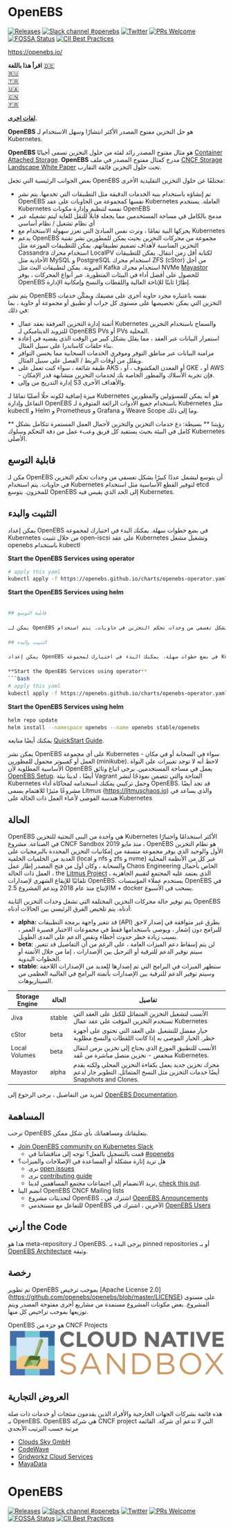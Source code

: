 # OpenEBS

[![Releases](https://img.shields.io/github/release/openebs/openebs/all.svg?style=flat-square)](https://github.com/openebs/openebs/releases)
[![Slack channel #openebs](https://img.shields.io/badge/slack-openebs-brightgreen.svg?logo=slack)](https://kubernetes.slack.com/messages/openebs)
[![Twitter](https://img.shields.io/twitter/follow/openebs.svg?style=social&label=Follow)](https://twitter.com/intent/follow?screen_name=openebs)
[![PRs Welcome](https://img.shields.io/badge/PRs-welcome-brightgreen.svg?style=flat-square)](https://github.com/openebs/openebs/blob/master/CONTRIBUTING.md)
[![FOSSA Status](https://app.fossa.com/api/projects/git%2Bgithub.com%2Fopenebs%2Fopenebs.svg?type=shield)](https://app.fossa.com/projects/git%2Bgithub.com%2Fopenebs%2Fopenebs?ref=badge_shield)
[![CII Best Practices](https://bestpractices.coreinfrastructure.org/projects/1754/badge)](https://bestpractices.coreinfrastructure.org/projects/1754)

https://openebs.io/

**اقرأ هذا باللغة**
[🇩🇪](/translations/README.de.md)	
[🇷🇺](/translations/README.ru.md)	
[🇹🇷](/translations/README.tr.md)	
[🇺🇦](/translations/README.ua.md)	
[🇨🇳](/translations/README.zh.md)	
[🇫🇷](/translations/README.fr.md)

**[لغات اخرى](/translations/#readme).**

**OpenEBS** هو حل التخزين مفتوح المصدر الأكثر انتشارًا وسهل الاستخدام لـ Kubernetes.

**OpenEBS** هو مثال مفتوح المصدر رائد لفئة من حلول التخزين تسمى أحيانًا [Container Attached Storage](https://www.cncf.io/blog/2018/04/19/container-attached-storage-a-primer/). **OpenEBS** مدرج كمثال مفتوح المصدر في ملف [CNCF Storage Landscape White Paper](https://github.com/cncf/sig-storage/blob/master/CNCF%20Storage%20Landscape%20-%20White%20Paper.pdf) تحت حلول التخزين فائقة التقارب.

بعض الجوانب الرئيسية التي تجعل OpenEBS مختلفًا عن حلول التخزين التقليدية الأخرى:
- تم إنشاؤه باستخدام بنية الخدمات الدقيقة مثل التطبيقات التي تخدمها. يتم نشر OpenEBS نفسها كمجموعة من الحاويات على عقد Kubernetes العاملة. يستخدم Kubernetes نفسه لتنظيم وإدارة مكونات OpenEBS
- مدمج بالكامل في مساحة المستخدمين مما يجعله قابلاً للنقل للغاية ليتم تشغيله عبر أي نظام تشغيل / نظام أساسي
- يحركها النية تمامًا ، وترث نفس المبادئ التي تعزز سهولة الاستخدام مع Kubernetes
- يدعم OpenEBS مجموعة من محركات التخزين بحيث يمكن للمطورين نشر تقنية التخزين المناسبة لأهداف تصميم تطبيقاتهم. يمكن للتطبيقات الموزعة مثل Cassandra استخدام محرك LocalPV لكتابة أقل زمن انتقال. يمكن للتطبيقات الأحادية مثل MySQL و PostgreSQL استخدام محرك ZFS (cStor) من أجل المرونة. يمكن لتطبيقات البث مثل Kafka استخدام محرك NVMe [Mayastor](https://github.com/openebs/Mayastor) للحصول على أفضل أداء في البيئات المتطورة. عبر أنواع المحركات ، يوفر OpenEBS إطارًا ثابتًا للإتاحة العالية واللقطات والنسخ وإمكانية الإدارة.

يتم نشر OpenEBS نفسه باعتباره مجرد حاوية أخرى على مضيفك ويمكّن خدمات التخزين التي يمكن تخصيصها على مستوى كل جراب أو تطبيق أو مجموعة أو حاوية ، بما في ذلك:
- أتمتة إدارة التخزين المرفقة بعقد عمال Kubernetes والسماح باستخدام التخزين للتزويد الديناميكي لـ OpenEBS PVs أو PVs المحلية.
- استمرار البيانات عبر العقد ، مما يقلل بشكل كبير من الوقت الذي يقضيه في إعادة بناء حلقات كاساندرا على سبيل المثال.
- مزامنة البيانات عبر مناطق التوفر وموفري الخدمات السحابية مما يحسن التوافر ويقلل من أوقات الربط / الفصل على سبيل المثال.
- طبقة شائعة ، سواء كنت تعمل على AKS ، أو المعدن المكشوف ، أو GKE ، أو AWS - فإن تجربة الأسلاك والمطور الخاصة بك لخدمات التخزين متشابهة قدر الإمكان.
- إدارة التدريج من وإلى S3 والأهداف الأخرى.

ميزة إضافية لكونه حلًا أصليًا تمامًا لـ Kubernetes هو أنه يمكن للمسؤولين والمطورين التفاعل وإدارة OpenEBS باستخدام جميع الأدوات الرائعة المتوفرة لـ Kubernetes مثل kubectl و Helm و Prometheus و Grafana و Weave Scope وما إلى ذلك.

** رؤيتنا ** بسيطة: دع خدمات التخزين والتخزين لأحمال العمل المستمرة تتكامل بشكل كامل في البيئة بحيث يستفيد كل فريق وعبء عمل من دقة التحكم وسلوك Kubernetes الأصلي.

## قابلية التوسع

مكن لـ OpenEBS أن يتوسع ليشمل عددًا كبيرًا بشكل تعسفي من وحدات تحكم التخزين في حاويات. يتم استخدام Kubernetes لتوفير القطع الأساسية مثل استخدام etcd للمخزون. يتوسع OpenEBS إلى الحد الذي يقيس فيه Kubernetes.

## التثبيت والبدء

يمكن إعداد OpenEBS في بضع خطوات سهلة. يمكنك البدء في اختيارك لمجموعة Kubernetes من خلال تثبيت open-iscsi على عقد Kubernetes وتشغيل مشغل openebs باستخدام kubectl

**Start the OpenEBS Services using operator**
```bash
# apply this yaml
kubectl apply -f https://openebs.github.io/charts/openebs-operator.yaml
```

**Start the OpenEBS Services using helm**
```bash

## قابلية التوسع

يمكن لـ OpenEBS أن يتوسع ليشمل عددًا كبيرًا بشكل تعسفي من وحدات تحكم التخزين في حاويات. يتم استخدام Kubernetes لتوفير القطع الأساسية مثل استخدام etcd للمخزون. يتوسع OpenEBS إلى الحد الذي يقيس فيه Kubernetes.

## التثبيت والبدء

يمكن إعداد OpenEBS في بضع خطوات سهلة. يمكنك البدء في اختيارك لمجموعة Kubernetes من خلال تثبيت open-iscsi على عقد Kubernetes وتشغيل مشغل openebs باستخدام kubectl

**Start the OpenEBS Services using operator**
```bash
# apply this yaml
kubectl apply -f https://openebs.github.io/charts/openebs-operator.yaml
```

**Start the OpenEBS Services using helm**
```bash
helm repo update
helm install --namespace openebs --name openebs stable/openebs
```

يمكنك أيضًا متابعة [QuickStart Guide](https://docs.openebs.io/docs/overview.html).

يمكن نشر OpenEBS على أي مجموعة Kubernetes - سواء في السحابة أو في مكان العمل أو كمبيوتر محمول للمطورين (minikube). لاحظ أنه لا توجد تغييرات على النواة الأساسية المطلوبة لأن OpenEBS يعمل في مساحة المستخدمين. يرجى اتباع وثائق [OpenEBS Setup](https://docs.openebs.io/docs/overview.html). أيضًا ، لدينا بيئة Vagrant المتاحة والتي تتضمن نموذجًا لنشر Kubernetes وحمل تركيبي يمكنك استخدامه لمحاكاة أداء OpenEBS. قد تجد أيضًا مشروعًا مثيرًا للاهتمام يسمى Litmus (https://litmuschaos.io) والذي يساعد في هندسة الفوضى لأعباء العمل ذات الحالة على Kubernetes

## الحالة

OpenEBS هي واحدة من البنى التحتية للتخزين Kubernetes الأكثر استخدامًا واختبارًا في الصناعة. مشروع CNCF Sandbox منذ مايو 2019 ، OpenEBS هو نظام التخزين الأول والوحيد الذي يوفر مجموعة متسقة من إمكانيات التخزين المحددة بالبرمجيات على العديد من الخلفيات الخلفية (local و nfs و zfs و nvme) عبر كل من الأنظمة المحلية والسحابة ، وكان أول من فتح المصدر إطار عمل Chaos Engineering الخاص بأحمال العمل ذات الحالة ، the [Litmus Project](https://litmuschaos.io) ، الذي يعتمد عليه المجتمع لتقييم الجاهزية تلقائيًا للإيقاع الشهري لإصدارات OpenEBS. يستخدم عملاء المؤسسات OpenEBS في الإنتاج منذ عام 2018 ويدعم المشروع 2.5M + docker يسحب في الأسبوع.

يتم توفير حالة محركات التخزين المختلفة التي تشغل وحدات التخزين الثابتة OpenEBS أدناه. يتم تلخيص الفرق الرئيسي بين الحالات أدناه:
- **alpha:** قد تتغير واجهة برمجة التطبيقات (API) بطرق غير متوافقة في إصدار لاحق للبرامج دون إشعار ، ويوصى باستخدامها فقط في مجموعات الاختبار قصيرة العمر ، بسبب زيادة خطر حدوث أخطاء ونقص الدعم على المدى الطويل.
- **beta**: لن يتم إسقاط دعم الميزات العامة ، على الرغم من أن التفاصيل قد تتغير. سيتم توفير الدعم للترقية أو الترحيل بين الإصدارات ، إما من خلال الأتمتة أو الخطوات اليدوية.
- **stable**: ستظهر الميزات في البرامج التي تم إصدارها للعديد من الإصدارات اللاحقة وسيتم توفير الدعم للترقية بين الإصدارات بأتمتة البرامج في الغالبية العظمى من السيناريوهات.


| Storage Engine | الحالة | تفاصيل |
|---|---|---|
| Jiva | stable | الأنسب لتشغيل التخزين المتماثل للكتل على العقد التي تستخدم التخزين المؤقت على عقد عمال Kubernetes |
| cStor | beta | خيار مفضل للتشغيل على العقد التي تحتوي على أجهزة حظر. الخيار الموصى به إذا كانت اللقطات والنسخ مطلوبة |
| Local Volumes | beta | الأنسب للتطبيق الموزع الذي يحتاج إلى تخزين بزمن انتقال منخفض - تخزين متصل مباشرة من عُقد Kubernetes. |
| Mayastor | alpha | محرك تخزين جديد يعمل بكفاءة التخزين المحلي ولكنه يقدم أيضًا خدمات التخزين مثل النسخ المتماثل. التطوير جار لدعم Snapshots and Clones. |

لمزيد من التفاصيل ، يرجى الرجوع إلى [OpenEBS Documentation](https://docs.openebs.io/docs/next/quickstart.html).

## المساهمة

ترحب OpenEBS بتعليقاتك ومساهماتك بأي شكل ممكن.

- [Join OpenEBS community on Kubernetes Slack](https://kubernetes.slack.com)
  - قمت بالتسجيل بالفعل؟ توجه إلى مناقشاتنا في [#openebs](https://kubernetes.slack.com/messages/openebs/)
- هل تريد إثارة مشكلة أو المساعدة في الإصلاحات والميزات؟
  - نرى [open issues](https://github.com/openebs/openebs/issues)
  - نرى [contributing guide](./CONTRIBUTING.md)
  - تريد الانضمام إلى اجتماعات مجتمع المساهمين لدينا, [check this out](./community/README.md).
- انضم الينا OpenEBS CNCF Mailing lists
  - لتحديثات مشروع OpenEBS ، اشترك في [OpenEBS Announcements](https://lists.cncf.io/g/cncf-openebs-announcements)
  - للتفاعل مع مستخدمي OpenEBS الآخرين ، اشترك في [OpenEBS Users](https://lists.cncf.io/g/cncf-openebs-users)

## أرني the Code
هذا هو meta-repository لـ OpenEBS. يرجى البدء بـ pinned repositories أو بـ [OpenEBS Architecture](./contribute/design/README.md) وثيقة. 

## رخصة

تم تطوير OpenEBS بموجب ترخيص [Apache License 2.0] (https://github.com/openebs/openebs/blob/master/LICENSE) على مستوى المشروع. بعض مكونات المشروع مستمدة من مشاريع أخرى مفتوحة المصدر ويتم توزيعها بموجب تراخيص كل منها.

OpenEBS هو جزء من CNCF Projects
[![CNCF Sandbox Project](https://raw.githubusercontent.com/cncf/artwork/master/other/cncf-sandbox/horizontal/color/cncf-sandbox-horizontal-color.png)](https://landscape.cncf.io/selected=open-ebs)

## العروض التجارية

هذه قائمة بشركات الجهات الخارجية والأفراد الذين يقدمون منتجات أو خدمات ذات صلة بـ OpenEBS. OpenEBS هي شركة CNCF project  التي لا تدعم أي شركة. القائمة مرتبة حسب الترتيب الأبجدي
- [Clouds Sky GmbH](https://cloudssky.com/en/)
- [CodeWave](https://codewave.eu/)
- [Gridworkz Cloud Services](https://gridworkz.com/)
- [MayaData](https://mayadata.io/)






# OpenEBS

[![Releases](https://img.shields.io/github/release/openebs/openebs/all.svg?style=flat-square)](https://github.com/openebs/openebs/releases)
[![Slack channel #openebs](https://img.shields.io/badge/slack-openebs-brightgreen.svg?logo=slack)](https://kubernetes.slack.com/messages/openebs)
[![Twitter](https://img.shields.io/twitter/follow/openebs.svg?style=social&label=Follow)](https://twitter.com/intent/follow?screen_name=openebs)
[![PRs Welcome](https://img.shields.io/badge/PRs-welcome-brightgreen.svg?style=flat-square)](https://github.com/openebs/openebs/blob/master/CONTRIBUTING.md)
[![FOSSA Status](https://app.fossa.com/api/projects/git%2Bgithub.com%2Fopenebs%2Fopenebs.svg?type=shield)](https://app.fossa.com/projects/git%2Bgithub.com%2Fopenebs%2Fopenebs?ref=badge_shield)
[![CII Best Practices](https://bestpractices.coreinfrastructure.org/projects/1754/badge)](https://bestpractices.coreinfrastructure.org/projects/1754)
